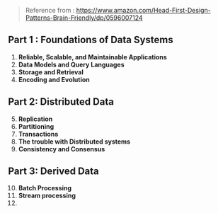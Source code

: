 
> Reference from : https://www.amazon.com/Head-First-Design-Patterns-Brain-Friendly/dp/0596007124

## Part 1 : Foundations of Data Systems
1. **Reliable, Scalable, and Maintainable Applications**
2. **Data Models and Query Languages**
3. **Storage and Retrieval**
4. **Encoding and Evolution**
## Part 2: Distributed Data
5. **Replication**
6. **Partitioning**
7. **Transactions**
8. **The trouble with Distributed systems**
9. **Consistency and Consensus** 
## Part 3: Derived Data
10. **Batch Processing**
11. **Stream processing**
12. 

<!--stackedit_data:
eyJoaXN0b3J5IjpbMTU5NjUxNzk2MF19
-->